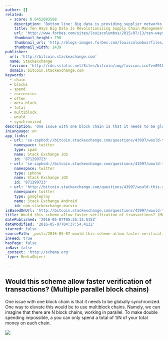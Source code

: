 ```yaml
---
author: []
related:
  - score: 0.6452083588
    description: 'Bottom line: Big data is providing supplier networks with greater data accuracy, clarity, and insights, leading to more contextual intelligence shared across supply chains. Forward-thinking manufacturers are orchestrating 80% or more of their supplier network activity outside their four walls, using big data and cloud-based technologies to get beyond the constraints [...]'
    title: Ten Ways Big Data Is Revolutionizing Supply Chain Management
    url: 'http://www.forbes.com/sites/louiscolumbus/2015/07/13/ten-ways-big-data-is-revolutionizing-supply-chain-management/'
    thumbnail_height: 790
    thumbnail_url: 'http://blogs-images.forbes.com/louiscolumbus/files/2015/07/Figure-1-SCM-Data-Volume-Velocity-Variety.jpg'
    thumbnail_width: 1439
publisher:
  url: 'http://bitcoin.stackexchange.com'
  name: Stackexchange
  favicon: 'http://cdn.sstatic.net/Sites/bitcoin/img/favicon.ico?v=0910168c5c65'
  domain: bitcoin.stackexchange.com
keywords:
  - chain
  - blocks
  - spend
  - currencies
  - often
  - meta-block
  - total
  - multiblock
  - would
  - synchronized
description: 'One issue with one block chain is that it needs to be globally synchronized. One way to elevate this would be to use multiblock chains. Namely, we can imagine that there are N block chains, working in parallel. To make double spending impossible, a you can only spend a total of 1/N of your total money on each chain.'
inLanguage: en
app_links:
  - url: 'se-zaphod://bitcoin.stackexchange.com/questions/43997/would-this-scheme-allow-faster-verification-of-transactions-multiple-parallel'
    namespace: twitter
    type: ipad
    name: Stack Exchange iOS
    id: '871299723'
  - url: 'se-zaphod://bitcoin.stackexchange.com/questions/43997/would-this-scheme-allow-faster-verification-of-transactions-multiple-parallel'
    namespace: twitter
    type: iphone
    name: Stack Exchange iOS
    id: '871299723'
  - url: 'http://bitcoin.stackexchange.com/questions/43997/would-this-scheme-allow-faster-verification-of-transactions-multiple-parallel'
    namespace: twitter
    type: googleplay
    name: Stack Exchange Android
    id: com.stackexchange.marvin
isBasedOnUrl: 'http://bitcoin.stackexchange.com/questions/43997/would-this-scheme-allow-faster-verification-of-transactions-multiple-parallel'
title: Would this scheme allow faster verification of transactions? (Multiple parallel block chains)
datePublished: '2016-05-07T05:35:13.515Z'
dateModified: '2016-05-07T04:37:54.413Z'
starred: false
sourcePath: _posts/2016-05-07-would-this-scheme-allow-faster-verification-of-transactions.md
inFeed: true
hasPage: false
inNav: false
_context: 'http://schema.org'
_type: MediaObject

---
```

<article style=""><h1>Would this scheme allow faster verification of transactions? (Multiple parallel block chains)</h1><p>One issue with one block chain is that it needs to be globally synchronized. One way to elevate this would be to use multiblock chains. Namely, we can imagine that there are N block chains, working in parallel. To make double spending impossible, a you can only spend a total of 1/N of your total money on each chain.</p><img src="http://cdn.sstatic.net/Sites/bitcoin/img/apple-touch-icon.png?v=a43e5a337e6b&amp;a" /></article>